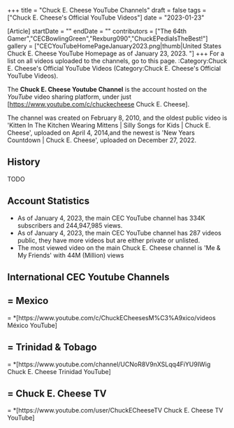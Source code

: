 +++
title = "Chuck E. Cheese YouTube Channels"
draft = false
tags = ["Chuck E. Cheese's Official YouTube Videos"]
date = "2023-01-23"

[Article]
startDate = ""
endDate = ""
contributors = ["The 64th Gamer","CECBowlingGreen","Rexburg090","ChuckEPediaIsTheBest!"]
gallery = ["CECYouTubeHomePageJanuary2023.png|thumb|United States Chuck E. Cheese YouTube Homepage as of January 23, 2023. "]
+++
For a list on all videos uploaded to the channels, go to this page. :Category:Chuck E. Cheese's Official YouTube Videos (Category:Chuck E. Cheese's Official YouTube Videos).

The <b>Chuck E. Cheese Youtube Channel</b> is the account hosted on the <i>YouTube</i> video sharing platform, under just [https://www.youtube.com/c/chuckecheese Chuck E. Cheese].

The channel was created on February 8, 2010, and the oldest public video is 'Kitten In The Kitchen Wearing Mittens | Silly Songs for Kids | Chuck E. Cheese', uploaded on April 4, 2014,and the newest is 'New Years Countdown | Chuck E. Cheese', uploaded on December 27, 2022.

<h2> History </h2>
TODO

<h2> Account Statistics </h2>

* As of January 4, 2023, the main CEC YouTube channel has 334K subscribers and 244,947,985 views.
* As of  January 4, 2023, the main CEC YouTube channel has 287 videos public, they have more videos but are either private or unlisted.
* The most viewed video on the main Chuck E. Cheese channel is 'Me & My Friends' with 44M (Million) views

<h2> International CEC Youtube Channels </h2>

<h2>= Mexico </h2>=
*[https://www.youtube.com/c/ChuckECheesesM%C3%A9xico/videos México YouTube]

<h2>= Trinidad & Tobago </h2>=
*[https://www.youtube.com/channel/UCNoR8V9nXSLqq4FiYU9IWig Chuck E. Cheese Trinidad YouTube]

<h2>= Chuck E. Cheese TV </h2>=
*[https://www.youtube.com/user/ChuckECheeseTV Chuck E. Cheese TV YouTube]